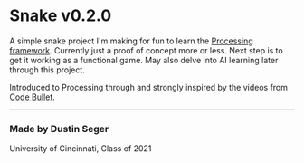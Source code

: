 # Snake v0.2.0

A simple snake project I'm making for fun to learn the [Processing framework](https://processing.org/). Currently just a proof of concept more or less. Next step is to get it working as a functional game. May also delve into AI learning later through this project.

Introduced to Processing through and strongly inspired by the videos from [Code Bullet](https://www.youtube.com/channel/UC0e3QhIYukixgh5VVpKHH9Q/).

____
### Made by Dustin Seger
University of Cincinnati, Class of 2021
